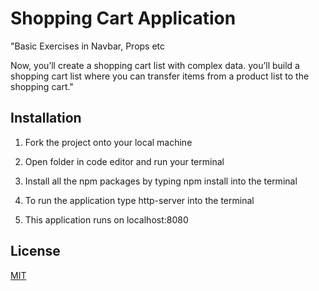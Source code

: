 
# Shopping Cart Application

"Basic Exercises in Navbar, Props etc

Now, you’ll create a shopping cart list with complex data. you’ll build a shopping cart list where you can transfer items from a product list to the shopping cart."
## Installation

1. Fork the project onto your local machine

2. Open folder in code editor and run your terminal

3. Install all the npm packages by typing npm install into the terminal

4. To run the application type http-server into the terminal

5. This application runs on localhost:8080

## License

[MIT](https://choosealicense.com/licenses/mit/)

